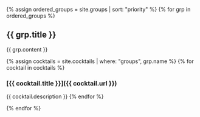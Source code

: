 <link rel="stylesheet" href="css/overrides.css" />

{% assign ordered_groups = site.groups | sort: "priority" %}
{% for grp in ordered_groups %}

## {{ grp.title }}

{{ grp.content }}

{% assign cocktails = site.cocktails | where: "groups", grp.name %}
{% for cocktail in cocktails %}
### [{{ cocktail.title }}]({{ cocktail.url }})

{{ cocktail.description }}
{% endfor %}

<div class="group-sep"></div>

{% endfor %}
